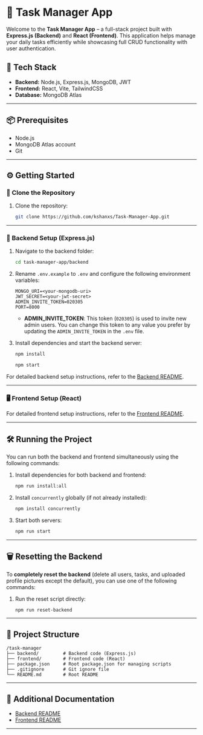 # 📝 Task Manager App

Welcome to the **Task Manager App** – a full-stack project built with **Express.js (Backend)** and **React (Frontend)**. This application helps manage your daily tasks efficiently while showcasing full CRUD functionality with user authentication.

## 🚀 Tech Stack

- **Backend:** Node.js, Express.js, MongoDB, JWT  
- **Frontend:** React, Vite, TailwindCSS  
- **Database:** MongoDB Atlas  

---

## 📦 Prerequisites

- Node.js  
- MongoDB Atlas account  
- Git  

---

## ⚙️ Getting Started

### 🔧 Clone the Repository

1. Clone the repository:
   ```bash
   git clone https://github.com/kshanxs/Task-Manager-App.git
   ```

---

### 🔧 Backend Setup (Express.js)

1. Navigate to the backend folder:
   ```bash
   cd task-manager-app/backend
   ```

2. Rename `.env.example` to `.env` and configure the following environment variables:
   ```dotenv
   MONGO_URI=<your-mongodb-uri>
   JWT_SECRET=<your-jwt-secret>
   ADMIN_INVITE_TOKEN=020305
   PORT=8000
   ```

   - **ADMIN_INVITE_TOKEN**: This token (`020305`) is used to invite new admin users. You can change this token to any value you prefer by updating the `ADMIN_INVITE_TOKEN` in the `.env` file.

3. Install dependencies and start the backend server:

   ```bash
   npm install
   ```

   ```bash
   npm start
   ```

For detailed backend setup instructions, refer to the [Backend README](./backend/README.md).

---

### 🖥️ Frontend Setup (React)

For detailed frontend setup instructions, refer to the [Frontend README](./frontend/README.md).

---

## 🛠️ Running the Project

You can run both the backend and frontend simultaneously using the following commands:

1. Install dependencies for both backend and frontend:
   ```bash
   npm run install:all
   ```

2. Install `concurrently` globally (if not already installed):
   ```bash
   npm install concurrently
   ```

3. Start both servers:
   ```bash
   npm run start
   ```

---

## 🗑️ Resetting the Backend

To **completely reset the backend** (delete all users, tasks, and uploaded profile pictures except the default), you can use one of the following commands:

1. Run the reset script directly:
   ```bash
   npm run reset-backend
   ```

---

## 📂 Project Structure

```
/task-manager
├── backend/         # Backend code (Express.js)
├── frontend/        # Frontend code (React)
├── package.json     # Root package.json for managing scripts
├── .gitignore       # Git ignore file
└── README.md        # Root README
```

---

## 📄 Additional Documentation

- [Backend README](./backend/README.md)
- [Frontend README](./frontend/README.md)

---
